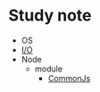# Study note

- OS
- [I/O](https://github.com/lingyun-z/note/blob/master/src/OS/IO.md)
- Node
  - module
    - [CommonJs](https://github.com/lingyun-z/note/blob/master/src/node/module/CommonJs.md)
    <!-- - [require](https://github.com/lingyun-z/note/blob/master/src/node/module/require.md) -->
